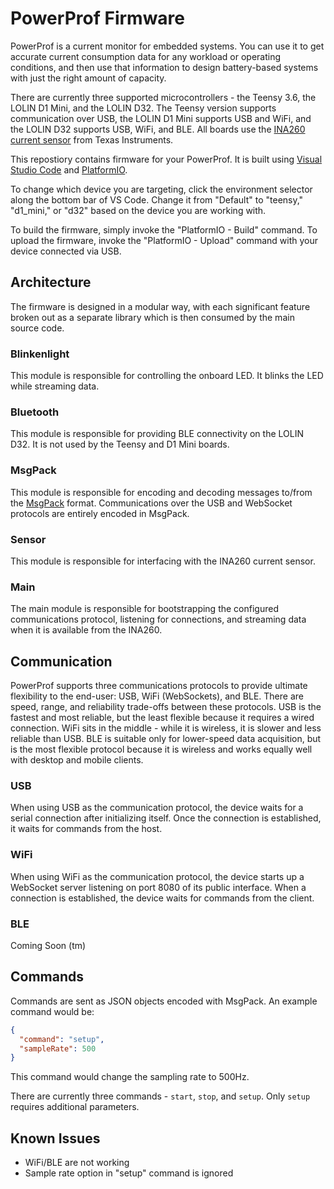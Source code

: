 # PowerProf Firmware

PowerProf is a current monitor for embedded systems. You can use it to get accurate current consumption data for any workload or operating conditions, and then use that information to design battery-based systems with just the right amount of capacity.

There are currently three supported microcontrollers - the Teensy 3.6, the LOLIN D1 Mini, and the LOLIN D32. The Teensy version supports communication over USB, the LOLIN D1 Mini supports USB and WiFi, and the LOLIN D32 supports USB, WiFi, and BLE. All boards use the [INA260 current sensor](https://www.ti.com/lit/ds/symlink/ina260.pdf) from Texas Instruments.

This repostiory contains firmware for your PowerProf. It is built using [Visual Studio Code](https://code.visualstudio.com/) and [PlatformIO](https://platformio.org/).

To change which device you are targeting, click the environment selector along the bottom bar of VS Code. Change it from "Default" to "teensy," "d1_mini," or "d32" based on the device you are working with.

To build the firmware, simply invoke the "PlatformIO - Build" command. To upload the firmware, invoke the "PlatformIO - Upload" command with your device connected via USB.

## Architecture

The firmware is designed in a modular way, with each significant feature broken out as a separate library which is then consumed by the main source code.

### Blinkenlight

This module is responsible for controlling the onboard LED. It blinks the LED while streaming data.

### Bluetooth

This module is responsible for providing BLE connectivity on the LOLIN D32. It is not used by the Teensy and D1 Mini boards.

### MsgPack

This module is responsible for encoding and decoding messages to/from the [MsgPack](https://msgpack.org/index.html) format. Communications over the USB and WebSocket protocols are entirely encoded in MsgPack.

### Sensor

This module is responsible for interfacing with the INA260 current sensor.

### Main

The main module is responsible for bootstrapping the configured communications protocol, listening for connections, and streaming data when it is available from the INA260.

## Communication

PowerProf supports three communications protocols to provide ultimate flexibility to the end-user: USB, WiFi (WebSockets), and BLE. There are speed, range, and reliability trade-offs between these protocols. USB is the fastest and most reliable, but the least flexible because it requires a wired connection. WiFi sits in the middle - while it is wireless, it is slower and less reliable than USB. BLE is suitable only for lower-speed data acquisition, but is the most flexible protocol because it is wireless and works equally well with desktop and mobile clients.

### USB

When using USB as the communication protocol, the device waits for a serial connection after initializing itself. Once the connection is established, it waits for commands from the host.

### WiFi

When using WiFi as the communication protocol, the device starts up a WebSocket server listening on port 8080 of its public interface. When a connection is established, the device waits for commands from the client.

### BLE

Coming Soon (tm)

## Commands

Commands are sent as JSON objects encoded with MsgPack. An example command would be:

```json
{
  "command": "setup",
  "sampleRate": 500
}
```

This command would change the sampling rate to 500Hz.

There are currently three commands - `start`, `stop`, and `setup`. Only `setup` requires additional parameters.

## Known Issues

- WiFi/BLE are not working
- Sample rate option in "setup" command is ignored
